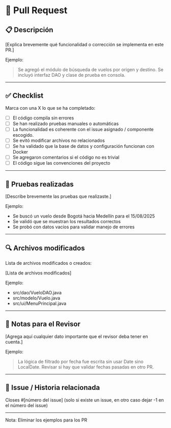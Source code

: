 # 🚀 Pull Request

## 📋 Descripción

[Explica brevemente qué funcionalidad o corrección se implementa en este PR.]

Ejemplo:
> Se agregó el módulo de búsqueda de vuelos por origen y destino. Se incluyó interfaz DAO y clase de prueba en consola.

---

## ✅ Checklist

Marca con una X lo que se ha completado:

- [ ] El código compila sin errores
- [ ] Se han realizado pruebas manuales o automáticas
- [ ] La funcionalidad es coherente con el issue asignado / componente escogido.
- [ ] Se evitó modificar archivos no relacionados
- [ ] Se ha validado que la base de datos y configuración funcionan con Docker
- [ ] Se agregaron comentarios si el código no es trivial
- [ ] El código sigue las convenciones del proyecto

---

## 🧪 Pruebas realizadas

[Describe brevemente las pruebas que realizaste.]

Ejemplo:

- Se buscó un vuelo desde Bogotá hacia Medellín para el 15/08/2025
- Se validó que se muestran los resultados correctos
- Se probó con datos vacíos para validar manejo de errores

---

## 🔍 Archivos modificados

Lista de archivos modificados o creados:

[Lista de archivos modificados]

Ejemplo:
- src/dao/VueloDAO.java
- src/modelo/Vuelo.java
- src/ui/MenuPrincipal.java

---

## 🧠 Notas para el Revisor

[Agrega aquí cualquier dato importante que el revisor deba tener en cuenta.]

Ejemplo:
> La lógica de filtrado por fecha fue escrita sin usar Date sino LocalDate.
> Revisar si hay que validar fechas pasadas en otro PR.

---

## 📌 Issue / Historia relacionada

Closes #[número del issue] (solo si existe un issue, en otro caso dejar -1 en el número del issue)

---
Nota: Eliminar los ejemplos para los PR

